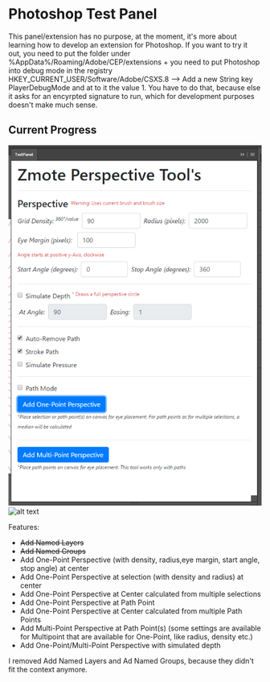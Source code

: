 # Photoshop Test Panel
This panel/extension has no purpose, at the moment, it's more about learning how to develop an extension for Photoshop. If you want to try it out, you need to put the folder under %AppData%/Roaming/Adobe/CEP/extensions + you need to put Photoshop into debug mode in the registry HKEY_CURRENT_USER/Software/Adobe/CSXS.8 --> Add a new String key PlayerDebugMode and at to it the value 1.
You have to do that, because else it asks for an encyrpted signature to run, which for development purposes doesn't make much sense.

## Current Progress
![alt text](https://github.com/Zmote/PhotoshopTestPanel/blob/master/screenshots/testpanel.png)
![alt text](https://www.youtube.com/watch?v=retbm9ffJTg&list=PLqPGjCOaSLWFjFn0jlo1Khh5U6gL6rAWp)

Features:
- ~~Add Named Layers~~
- ~~Add Named Groups~~
- Add One-Point Perspective (with density, radius,eye margin, start angle, stop angle) at center
- Add One-Point Perspective at selection (with density and radius) at center
- Add One-Point Perspective at Center calculated from multiple selections
- Add One-Point Perspective at Path Point
- Add One-Point Perspective at Center calculated from multiple Path Points
- Add Multi-Point Perspective at Path Point(s) (some settings are available for Multipoint that are available for One-Point, like radius, density etc.)
- Add One-Point/Multi-Point Perspective with simulated depth

I removed Add Named Layers and Ad Named Groups, because they didn't fit the context anymore.
